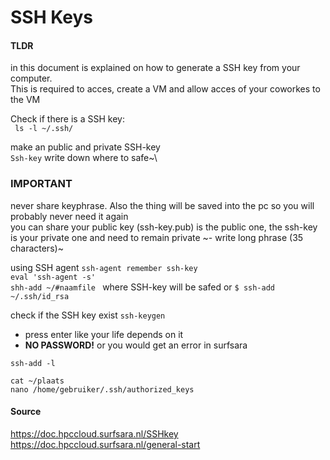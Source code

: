 # SSH Keys
#### TLDR

in this document is explained on how to generate a SSH key from your computer.\
This is required to acces, create a VM and allow acces of your coworkes to the VM

Check if there is a SSH key:\
`` ls -l ~/.ssh/``

make an public and private SSH-key\
``Ssh-key``
write down where to safe~\

### IMPORTANT
never share keyphrase. Also the thing will be saved into the pc so you will probably never need it again\
you can share your public key (ssh-key.pub) is the public one, the ssh-key is your private one and need to remain private
~- write long phrase (35 characters)~

using SSH agent
``ssh-agent remember ssh-key``\
``eval 'ssh-agent -s'``\
``shh-add ~/#naamfile `` where SSH-key will be safed or  ``$ ssh-add ~/.ssh/id_rsa``
	
check if the SSH key exist
``ssh-keygen ``
 - press enter like your life depends on it
 - **NO PASSWORD!**  or you would get an error in surfsara
	
``ssh-add -l``
	
``cat ~/plaats``\
``nano /home/gebruiker/.ssh/authorized_keys``




#### Source
https://doc.hpccloud.surfsara.nl/SSHkey  
https://doc.hpccloud.surfsara.nl/general-start
